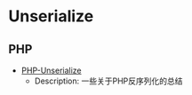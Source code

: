 # Unserialize

## PHP

- [PHP-Unserialize](https://github.com/Stakcery/Web-Security/tree/main/Unserialize/PHP)
  - Description: 一些关于PHP反序列化的总结

